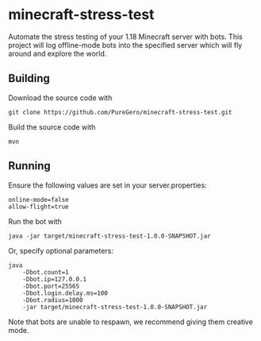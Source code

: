 # minecraft-stress-test

Automate the stress testing of your 1.18 Minecraft server with bots.
This project will log offline-mode bots into the specified server which will
fly around and explore the world.

## Building

Download the source code with

```shell
git clone https://github.com/PureGero/minecraft-stress-test.git
```

Build the source code with

```shell
mvn
```

## Running

Ensure the following values are set in your server.properties:

```properties
online-mode=false
allow-flight=true
```

Run the bot with

```shell
java -jar target/minecraft-stress-test-1.0.0-SNAPSHOT.jar
```

Or, specify optional parameters:

```shell
java
    -Dbot.count=1
    -Dbot.ip=127.0.0.1
    -Dbot.port=25565
    -Dbot.login.delay.ms=100
    -Dbot.radius=1000
    -jar target/minecraft-stress-test-1.0.0-SNAPSHOT.jar
```

Note that bots are unable to respawn, we recommend giving them creative mode.